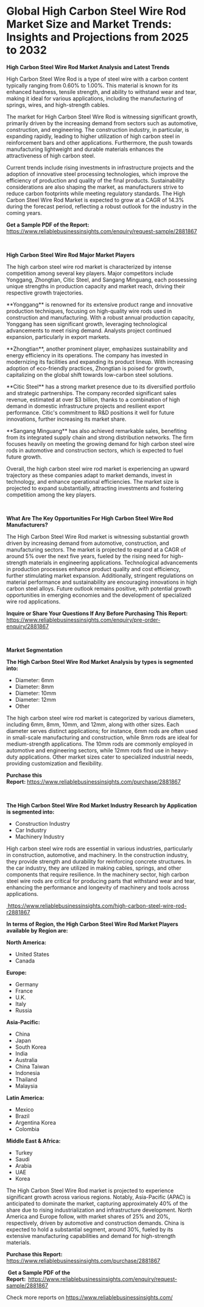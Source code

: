 <p><h1>Global High Carbon Steel Wire Rod Market Size and Market Trends: Insights and Projections from 2025 to 2032</h1></p><p><strong>High Carbon Steel Wire Rod Market Analysis and Latest Trends</strong></p>
<p><p>High Carbon Steel Wire Rod is a type of steel wire with a carbon content typically ranging from 0.60% to 1.00%. This material is known for its enhanced hardness, tensile strength, and ability to withstand wear and tear, making it ideal for various applications, including the manufacturing of springs, wires, and high-strength cables. </p><p>The market for High Carbon Steel Wire Rod is witnessing significant growth, primarily driven by the increasing demand from sectors such as automotive, construction, and engineering. The construction industry, in particular, is expanding rapidly, leading to higher utilization of high carbon steel in reinforcement bars and other applications. Furthermore, the push towards manufacturing lightweight and durable materials enhances the attractiveness of high carbon steel.</p><p>Current trends include rising investments in infrastructure projects and the adoption of innovative steel processing technologies, which improve the efficiency of production and quality of the final products. Sustainability considerations are also shaping the market, as manufacturers strive to reduce carbon footprints while meeting regulatory standards. The High Carbon Steel Wire Rod Market is expected to grow at a CAGR of 14.3% during the forecast period, reflecting a robust outlook for the industry in the coming years.</p></p>
<p><strong>Get a Sample PDF of the Report:&nbsp;</strong> <a href="https://www.reliablebusinessinsights.com/enquiry/request-sample/2881867?utm_campaign=3035&utm_medium=2&utm_source=Github&utm_content=ia&utm_term=12032025&utm_id=high-carbon-steel-wire-rod">https://www.reliablebusinessinsights.com/enquiry/request-sample/2881867</a></p>
<p>&nbsp;</p>
<p><strong>High Carbon Steel Wire Rod Major Market Players</strong></p>
<p><p>The high carbon steel wire rod market is characterized by intense competition among several key players. Major competitors include Yonggang, Zhongtian, Citic Steel, and Sangang Minguang, each possessing unique strengths in production capacity and market reach, driving their respective growth trajectories.</p><p>**Yonggang** is renowned for its extensive product range and innovative production techniques, focusing on high-quality wire rods used in construction and manufacturing. With a robust annual production capacity, Yonggang has seen significant growth, leveraging technological advancements to meet rising demand. Analysts project continued expansion, particularly in export markets.</p><p>**Zhongtian**, another prominent player, emphasizes sustainability and energy efficiency in its operations. The company has invested in modernizing its facilities and expanding its product lineup. With increasing adoption of eco-friendly practices, Zhongtian is poised for growth, capitalizing on the global shift towards low-carbon steel solutions.</p><p>**Citic Steel** has a strong market presence due to its diversified portfolio and strategic partnerships. The company recorded significant sales revenue, estimated at over $3 billion, thanks to a combination of high demand in domestic infrastructure projects and resilient export performance. Citic's commitment to R&D positions it well for future innovations, further increasing its market share.</p><p>**Sangang Minguang** has also achieved remarkable sales, benefiting from its integrated supply chain and strong distribution networks. The firm focuses heavily on meeting the growing demand for high carbon steel wire rods in automotive and construction sectors, which is expected to fuel future growth.</p><p>Overall, the high carbon steel wire rod market is experiencing an upward trajectory as these companies adapt to market demands, invest in technology, and enhance operational efficiencies. The market size is projected to expand substantially, attracting investments and fostering competition among the key players.</p></p>
<p>&nbsp;</p>
<p><strong>What Are The Key Opportunities For High Carbon Steel Wire Rod Manufacturers?</strong></p>
<p><p>The High Carbon Steel Wire Rod market is witnessing substantial growth driven by increasing demand from automotive, construction, and manufacturing sectors. The market is projected to expand at a CAGR of around 5% over the next five years, fueled by the rising need for high-strength materials in engineering applications. Technological advancements in production processes enhance product quality and cost efficiency, further stimulating market expansion. Additionally, stringent regulations on material performance and sustainability are encouraging innovations in high carbon steel alloys. Future outlook remains positive, with potential growth opportunities in emerging economies and the development of specialized wire rod applications.</p></p>
<p><strong>Inquire or Share Your Questions If Any Before Purchasing This Report:</strong> <a href="https://www.reliablebusinessinsights.com/enquiry/pre-order-enquiry/2881867?utm_campaign=3035&utm_medium=2&utm_source=Github&utm_content=ia&utm_term=12032025&utm_id=high-carbon-steel-wire-rod">https://www.reliablebusinessinsights.com/enquiry/pre-order-enquiry/2881867</a></p>
<p>&nbsp;</p>
<p><strong>Market Segmentation</strong></p>
<p><strong>The High Carbon Steel Wire Rod Market Analysis by types is segmented into:</strong></p>
<p><ul><li>Diameter: 6mm</li><li>Diameter: 8mm</li><li>Diameter: 10mm</li><li>Diameter: 12mm</li><li>Other</li></ul></p>
<p><p>The high carbon steel wire rod market is categorized by various diameters, including 6mm, 8mm, 10mm, and 12mm, along with other sizes. Each diameter serves distinct applications; for instance, 6mm rods are often used in small-scale manufacturing and construction, while 8mm rods are ideal for medium-strength applications. The 10mm rods are commonly employed in automotive and engineering sectors, while 12mm rods find use in heavy-duty applications. Other market sizes cater to specialized industrial needs, providing customization and flexibility.</p></p>
<p><strong>Purchase this Report:&nbsp;</strong><a href="https://www.reliablebusinessinsights.com/purchase/2881867?utm_campaign=3035&utm_medium=2&utm_source=Github&utm_content=ia&utm_term=12032025&utm_id=high-carbon-steel-wire-rod">https://www.reliablebusinessinsights.com/purchase/2881867</a></p>
<p>&nbsp;</p>
<p><strong>The High Carbon Steel Wire Rod Market Industry Research by Application is segmented into:</strong></p>
<p><ul><li>Construction Industry</li><li>Car Industry</li><li>Machinery Industry</li></ul></p>
<p><p>High carbon steel wire rods are essential in various industries, particularly in construction, automotive, and machinery. In the construction industry, they provide strength and durability for reinforcing concrete structures. In the car industry, they are utilized in making cables, springs, and other components that require resilience. In the machinery sector, high carbon steel wire rods are critical for producing parts that withstand wear and tear, enhancing the performance and longevity of machinery and tools across applications.</p></p>
<p><a href="https://www.reliablebusinessinsights.com/high-carbon-steel-wire-rod-r2881867?utm_campaign=3035&utm_medium=2&utm_source=Github&utm_content=ia&utm_term=12032025&utm_id=high-carbon-steel-wire-rod">&nbsp;https://www.reliablebusinessinsights.com/high-carbon-steel-wire-rod-r2881867</a></p>
<p><strong>In terms of Region, the High Carbon Steel Wire Rod Market Players available by Region are:</strong></p>
<p>
    <p> <strong> North America: </strong>
        <ul>
            <li>United States</li>
            <li>Canada</li>
        </ul>
        </p> 
    <p> <strong> Europe: </strong>
        <ul>
            <li>Germany</li>
            <li>France</li>
            <li>U.K.</li>
            <li>Italy</li>
            <li>Russia</li>
        </ul>
        </p> 
    <p> <strong> Asia-Pacific: </strong>
        <ul>
            <li>China</li>
            <li>Japan</li>
            <li>South Korea</li>
            <li>India</li>
            <li>Australia</li>
            <li>China Taiwan</li>
            <li>Indonesia</li>
            <li>Thailand</li>
            <li>Malaysia</li>
        </ul>
        </p> 
    <p> <strong> Latin America: </strong>
        <ul>
            <li>Mexico</li>
            <li>Brazil</li>
            <li>Argentina Korea</li>
            <li>Colombia</li>
        </ul>
        </p> 
    <p> <strong> Middle East & Africa: </strong>
        <ul>
            <li>Turkey</li>
            <li>Saudi</li>
            <li>Arabia</li>
            <li>UAE</li>
            <li>Korea</li>
        </ul>
    </p>
    </p>
<p><p>The High Carbon Steel Wire Rod market is projected to experience significant growth across various regions. Notably, Asia-Pacific (APAC) is anticipated to dominate the market, capturing approximately 40% of the share due to rising industrialization and infrastructure development. North America and Europe follow, with market shares of 25% and 20%, respectively, driven by automotive and construction demands. China is expected to hold a substantial segment, around 30%, fueled by its extensive manufacturing capabilities and demand for high-strength materials.</p></p>
<p><strong>Purchase this Report: </strong><a href="https://www.reliablebusinessinsights.com/purchase/2881867?utm_campaign=3035&utm_medium=2&utm_source=Github&utm_content=ia&utm_term=12032025&utm_id=high-carbon-steel-wire-rod">https://www.reliablebusinessinsights.com/purchase/2881867</a></p>
<p>&nbsp;<strong>Get a Sample PDF of the Report:&nbsp;&nbsp;</strong><a href="https://www.reliablebusinessinsights.com/enquiry/request-sample/2881867?utm_campaign=3035&utm_medium=2&utm_source=Github&utm_content=ia&utm_term=12032025&utm_id=high-carbon-steel-wire-rod">https://www.reliablebusinessinsights.com/enquiry/request-sample/2881867</a></p>
<p><strong></strong></p>
<p>Check more reports on <a href="https://www.reliablebusinessinsights.com/?utm_campaign=3035&utm_medium=2&utm_source=Github&utm_content=ia&utm_term=12032025&utm_id=high-carbon-steel-wire-rod">https://www.reliablebusinessinsights.com/</a></p>